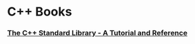 # C++ Books
###  [The C++ Standard Library - A Tutorial and Reference](doc/cpp_books/cpp_stl/summary.md)

